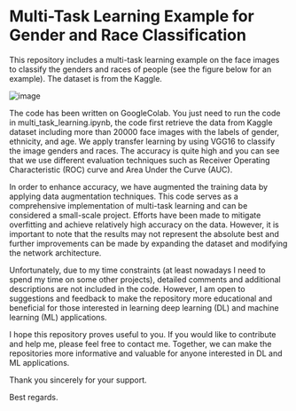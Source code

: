 # Multi-Task Learning Example for Gender and Race Classification

This repository includes a multi-task learning example on the face images to classify the genders and races of people (see the figure below for an example). The dataset is from the Kaggle.

![image](https://github.com/aaolcay/Multi-Task-Learning/assets/65263843/b4379ebd-fc0d-422f-9b74-2403022250b1)

The code has been written on GoogleColab. You just need to run the code in multi_task_learning.ipynb, the code first retrieve the data from Kaggle dataset including more than 20000 face images with the labels of gender, ethnicity, and age. We apply transfer learning by using VGG16 to classify the image genders and races. The accuracy is quite high and you can see that we use different evaluation techniques such as Receiver Operating Characteristic (ROC) curve and Area Under the Curve (AUC). 

In order to enhance accuracy, we have augmented the training data by applying data augmentation techniques. This code serves as a comprehensive implementation of multi-task learning and can be considered a small-scale project. Efforts have been made to mitigate overfitting and achieve relatively high accuracy on the data. However, it is important to note that the results may not represent the absolute best and further improvements can be made by expanding the dataset and modifying the network architecture.

Unfortunately, due to my time constraints (at least nowadays I need to spend my time on some other projects), detailed comments and additional descriptions are not included in the code. However, I am open to suggestions and feedback to make the repository more educational and beneficial for those interested in learning deep learning (DL) and machine learning (ML) applications.

I hope this repository proves useful to you. If you would like to contribute and help me, please feel free to contact me. Together, we can make the repositories more informative and valuable for anyone interested in DL and ML applications.

Thank you sincerely for your support.

Best regards.
